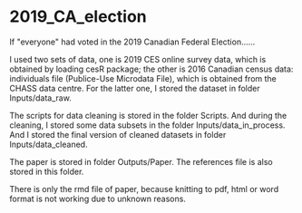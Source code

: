 # 2019_CA_election
If "everyone" had voted in the 2019 Canadian Federal Election......

I used two sets of data, one is 2019 CES online survey data, which is obtained by loading cesR package; the other is 2016 Canadian census data: individuals file (Publice-Use Microdata File), which is obtained from the CHASS data centre. For the latter one, I stored the dataset in folder Inputs/data_raw.

The scripts for data cleaning is stored in the folder Scripts. And during the cleaning, I stored some data subsets in the folder Inputs/data_in_process. And I stored the final version of cleaned datasets in folder Inputs/data_cleaned.

The paper is stored in folder Outputs/Paper. The references file is also stored in this folder.

There is only the rmd file of paper, because knitting to pdf, html or word format is not working due to unknown reasons.
